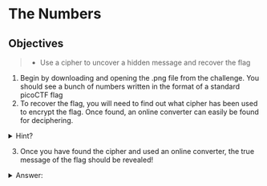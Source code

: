 # The Numbers

## Objectives
>- Use a cipher to uncover a hidden message and recover the flag

1. Begin by downloading and opening the .png file from the challenge. You should see a bunch of numbers written in the format of a standard picoCTF flag
2. To recover the flag, you will need to find out what cipher has been used to encrypt the flag. Once found, an online converter can easily be found for deciphering.

<details>
<summary>Hint?</summary>
<br>
Given that the format of a standard picoCTF flag is preserved, i.e. there are 7 numbers prior to the "{", which correspond to the "picoCTF" string before every flag, this can be a starting point for uncovering the cipher used by the challenge
</details>

3. Once you have found the cipher and used an online converter, the true message of the flag should be revealed!
<details>
<summary>Answer:</summary>
<br>
16 9 3 15 3 20 6 { 20 8 5 14 21 13 2 5 18 19 13 1 19 15 14 } 
	
The number above is encrypted using a [Substitution Cipher](https://www.dcode.fr/letter-number-cipher) based on Letter Number (A1Z26) A=1, B=2, C=3…..
	
	
16 9 3 15 3 20 6 => PICOCTF

20 8 5 14 21 13 2 5 18 19 13 1 19 15 14 => THENUMBERSMASON

Flag: PICOCTF{THENUMBERSMASON}
</details>
